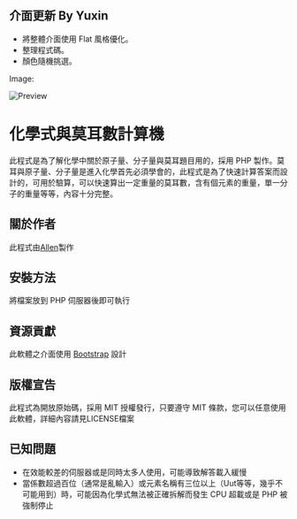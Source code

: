 介面更新 By Yuxin
--------------------
* 將整體介面使用 Flat 風格優化。
* 整理程式碼。
* 顏色隨機挑選。

Image:

![Preview](http://i.imgur.com/N3XHJD3.png)

化學式與莫耳數計算機
====================
此程式是為了解化學中關於原子量、分子量與莫耳題目用的，採用 PHP 製作。莫耳與原子量、分子量是進入化學首先必須學會的，此程式是為了快速計算答案而設計的，可用於驗算，可以快速算出一定重量的莫耳數，含有個元素的重量，單一分子的重量等等，內容十分完整。

關於作者
--------------------
此程式由[Allen](http://s3131212.com/)製作

安裝方法
--------------------
將檔案放到 PHP 伺服器後即可執行

資源貢獻
--------------------
此軟體之介面使用 [Bootstrap](http://getbootstrap.com/) 設計

版權宣告
--------------------
此程式為開放原始碼，採用 MIT 授權發行，只要遵守 MIT 條款，您可以任意使用此軟體，詳細內容請見LICENSE檔案


已知問題
--------------------
* 在效能較差的伺服器或是同時太多人使用，可能導致解答載入緩慢
* 當係數超過百位（通常是亂輸入）或元素名稱有三位以上（Uut等等，幾乎不可能用到）時，可能因為化學式無法被正確拆解而發生 CPU 超載或是 PHP 被強制停止
